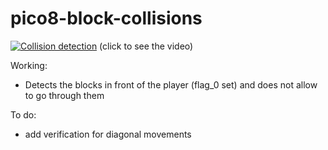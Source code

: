 # pico8-block-collisions


[![Collision detection](https://i.ytimg.com/vi/mhzQ7QQ3bkc/1.jpg?time=1489014394249)](https://www.youtube.com/watch?v=mhzQ7QQ3bkc) (click to see the video)

Working: 
- Detects the blocks in front of the player (flag_0 set) and does not allow to go through them


To do:
- add verification for diagonal movements
